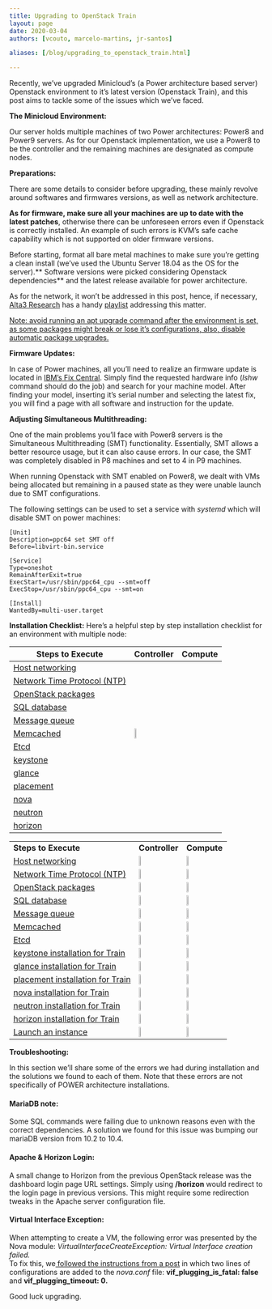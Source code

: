 ```yaml
---
title: Upgrading to OpenStack Train
layout: page
date: 2020-03-04
authors: [vcouto, marcelo-martins, jr-santos]

aliases: [/blog/upgrading_to_openstack_train.html]

---
```


Recently, we’ve upgraded Minicloud’s (a Power architecture based server) Openstack environment to it’s latest version (Openstack Train), and this post aims to tackle some of the issues which we’ve faced.

**The Minicloud Environment:**

Our server holds multiple machines of two Power architectures: Power8 and Power9 servers. As for our Openstack implementation, we use a Power8 to be the controller and the remaining machines are designated as compute nodes.

**Preparations:**

There are some details to consider before upgrading, these mainly revolve around softwares and firmwares versions, as well as network architecture.

**As for firmware, make sure all your machines are up to date with the latest patches**, otherwise there can be unforeseen errors even if Openstack is correctly installed. An example of such errors is KVM’s safe cache capability which is not supported on older firmware versions.

Before starting, format all bare metal machines to make sure you’re getting a clean install (we’ve used the Ubuntu Server 18.04 as the OS for the server).** Software versions were picked considering Openstack dependencies** and the latest release available for power architecture.

As for the network, it won’t be addressed in this post, hence, if necessary, [Alta3 Research](https://alta3.com/) has a handy [playlist](https://www.youtube.com/watch?v=8FYgmM3tUCM) addressing this matter.

<span style="text-decoration:underline;">Note: avoid running an apt upgrade command after the environment is set, as some packages might break or lose it’s configurations, also, disable automatic package upgrades.</span>

**Firmware Updates:**

In case of Power machines, all you’ll need to realize an firmware update is located in [IBM’s Fix Central](https://www.ibm.com/support/fixcentral/). Simply find the requested hardware info (_lshw_ command should do the job) and search for your machine model. After finding your model, inserting it’s serial number and selecting the latest fix, you will find a page with all software and instruction for the update.

**Adjusting Simultaneous Multithreading:**

One of the main problems you’ll face with Power8 servers is the Simultaneous Multithreading (SMT) functionality. Essentially, SMT allows a better resource usage, but it can also cause errors. In our case, the SMT was completely disabled in P8 machines and set to 4 in P9 machines.

When running Openstack with SMT enabled on Power8, we dealt with VMs being allocated but remaining in a paused state as they were unable launch due to SMT configurations.

The following settings can be used to set a service with _systemd_ which will disable SMT on power machines:

    [Unit]
    Description=ppc64 set SMT off
    Before=libvirt-bin.service

    [Service]
    Type=oneshot
    RemainAfterExit=true
    ExecStart=/usr/sbin/ppc64_cpu --smt=off
    ExecStop=/usr/sbin/ppc64_cpu --smt=on

    [Install]
    WantedBy=multi-user.target


**Installation Checklist:** Here’s a helpful step by step installation checklist for an environment with multiple node:

|Steps to Execute|Controller|Compute|
|---|---|---|
|[Host networking](https://docs.openstack.org/install-guide/environment-networking.html)|||
|[Network Time Protocol (NTP)](https://docs.openstack.org/install-guide/environment-ntp.html)|||
|[OpenStack packages](https://docs.openstack.org/install-guide/environment-packages.html)|||
|[SQL database](https://docs.openstack.org/install-guide/environment-sql-database.html)|||
|[Message queue](https://docs.openstack.org/install-guide/environment-messaging.html)|||
|[Memcached](https://docs.openstack.org/install-guide/environment-memcached.html)|<img src="check.png" height="10%"/><element width="10%">||
|[Etcd](https://docs.openstack.org/install-guide/environment-etcd.html)|||
|[keystone](https://docs.openstack.org/keystone/train/install/)|||
|[glance](https://docs.openstack.org/glance/train/install/)|||
|[placement](https://docs.openstack.org/placement/train/install/)|||
|[nova](https://docs.openstack.org/nova/train/install/)|||
|[neutron](https://docs.openstack.org/neutron/train/install/)|||
|[horizon](https://docs.openstack.org/horizon/train/install/)|||


<table>
  <tr>
   <td><strong>Steps to Execute</strong>
   </td>
   <td><strong>Controller</strong>
   </td>
   <td><strong>Compute</strong>
   </td>
  </tr>
  <tr>
   <td><a href="https://docs.openstack.org/install-guide/environment-networking.html">Host networking</a>
   </td>
   <td><strong><img src="check.png" height="10%"/></strong>
   </td>
   <td><strong><img src="check.png" height="10%"/></strong></strong>
   </td>
  </tr>
  <tr>
   <td><a href="https://docs.openstack.org/install-guide/environment-ntp.html">Network Time Protocol (NTP)</a>
   </td>
   <td><strong><img src="check.png" height="10%"/></strong></strong>
   </td>
   <td><strong><img src="check.png" height="10%"/></strong></strong>
   </td>
  </tr>
  <tr>
   <td><a href="https://docs.openstack.org/install-guide/environment-packages.html">OpenStack packages</a>
   </td>
   <td><strong><img src="check.png" height="10%"/></strong></strong>
   </td>
   <td><strong><img src="check.png" height="10%"/></strong></strong>
   </td>
  </tr>
  <tr>
   <td><a href="https://docs.openstack.org/install-guide/environment-sql-database.html">SQL database</a>
   </td>
   <td><strong><img src="check.png" height="10%"/></strong></strong>
   </td>
   <td><strong><img src="cross.png" height="8.5%"/></strong></strong>
   </td>
  </tr>
  <tr>
   <td><a href="https://docs.openstack.org/install-guide/environment-messaging.html">Message queue</a>
   </td>
   <td><strong><img src="check.png" height="10%"/></strong></strong>
   </td>
   <td><strong><img src="cross.png" height="8.5%"/></strong>
   </td>
  </tr>
  <tr>
   <td><a href="https://docs.openstack.org/install-guide/environment-memcached.html">Memcached</a>
   </td>
   <td><strong><img src="check.png" height="10%"/></strong></strong>
   </td>
   <td><strong><img src="cross.png" height="8.5%"/></strong>
   </td>
  </tr>
  <tr>
   <td><a href="https://docs.openstack.org/install-guide/environment-etcd.html">Etcd</a>
   </td>
   <td><strong><img src="check.png" height="10%"/></strong></strong>
   </td>
   <td><strong><img src="cross.png" height="8.5%"/></strong>
   </td>
  </tr>
  <tr>
   <td><a href="https://docs.openstack.org/keystone/train/install/">keystone installation for Train</a>
   </td>
   <td><strong><img src="check.png" height="10%"/></strong></strong>
   </td>
   <td><strong><img src="cross.png" height="8.5%"/></strong>
   </td>
  </tr>
  <tr>
   <td><a href="https://docs.openstack.org/glance/train/install/">glance installation for Train </a>
   </td>
   <td><strong><img src="check.png" height="10%"/></strong></strong>
   </td>
   <td><strong><img src="cross.png" height="8.5%"/></strong>
   </td>
  </tr>
  <tr>
   <td><a href="https://docs.openstack.org/placement/train/install/">placement installation for Train</a>
   </td>
   <td><strong><img src="check.png" height="10%"/></strong></strong>
   </td>
   <td><strong><img src="cross.png" height="8.5%"/></strong>
   </td>
  </tr>
  <tr>
   <td><a href="https://docs.openstack.org/nova/train/install/">nova installation for Train</a>
   </td>
   <td><strong><img src="check.png" height="10%"/></strong></strong>
   </td>
   <td><strong><img src="check.png" height="10%"/></strong></strong>
   </td>
  </tr>
  <tr>
   <td><a href="https://docs.openstack.org/neutron/train/install/">neutron installation for Train</a>
   </td>
   <td><strong><img src="check.png" height="10%"/></strong></strong>
   </td>
   <td><strong><img src="check.png" height="10%"/></strong></strong>
   </td>
  </tr>
  <tr>
   <td><a href="https://docs.openstack.org/horizon/train/install/">horizon installation for Train</a>
   </td>
   <td><strong><img src="check.png" height="10%"/></strong></strong>
   </td>
   <td><strong><img src="cross.png" height="8.5%"/></strong>
   </td>
  </tr>
  <tr>
   <td><a href="https://docs.openstack.org/install-guide/launch-instance.html">Launch an instance</a>
   </td>
   <td><strong><img src="check.png" height="10%"/></strong></strong>
   </td>
   <td><strong><img src="check.png" height="10%"/></strong></strong>
   </td>
  </tr>
</table>


**Troubleshooting:**

In this section we’ll share some of the errors we had during installation and the solutions we found to each of them. Note that these errors are not specifically of POWER architecture installations.

#### MariaDB note:
Some SQL commands were failing due to unknown reasons even with the correct dependencies. A solution we found for this issue was bumping our mariaDB version from 10.2 to 10.4.

#### Apache & Horizon Login:
A small change to Horizon from the previous OpenStack release was the dashboard login page URL settings. Simply using **<IP address>/horizon** would redirect to the login page in previous versions. This might require some redirection tweaks in the Apache server configuration file. 

#### Virtual Interface Exception:
When attempting to create a VM, the following error was presented by the Nova module: *VirtualInterfaceCreateException: Virtual Interface creation failed.*\
To fix this, we[ followed the instructions from a post](https://ask.openstack.org/en/question/26938/virtualinterfacecreateexception-virtual-interface-creation-failed/) in which two lines of configurations are added to the _nova.conf_ file: **vif_plugging_is_fatal: false** and **vif_plugging_timeout: 0.**

Good luck upgrading.
<!-- Docs to Markdown version 1.0β18 -->
